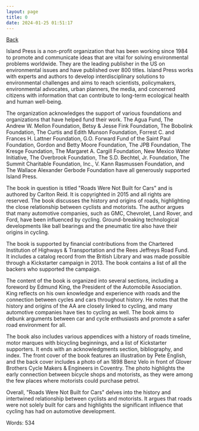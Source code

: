 ```yaml
---
layout: page
title: 0
date: 2024-01-25 01:51:17
---
```


[Back](./)


Island Press is a non-profit organization that has been working since 1984 to promote and communicate ideas that are vital for solving environmental problems worldwide. They are the leading publisher in the US on environmental issues and have published over 800 titles. Island Press works with experts and authors to develop interdisciplinary solutions to environmental challenges and aims to reach scientists, policymakers, environmental advocates, urban planners, the media, and concerned citizens with information that can contribute to long-term ecological health and human well-being.

The organization acknowledges the support of various foundations and organizations that have helped fund their work. The Agua Fund, The Andrew W. Mellon Foundation, Betsy & Jesse Fink Foundation, The Bobolink Foundation, The Curtis and Edith Munson Foundation, Forrest C. and Frances H. Lattner Foundation, G.O. Forward Fund of the Saint Paul Foundation, Gordon and Betty Moore Foundation, The JPB Foundation, The Kresge Foundation, The Margaret A. Cargill Foundation, New Mexico Water Initiative, The Overbrook Foundation, The S.D. Bechtel, Jr. Foundation, The Summit Charitable Foundation, Inc., V. Kann Rasmussen Foundation, and The Wallace Alexander Gerbode Foundation have all generously supported Island Press.

The book in question is titled "Roads Were Not Built for Cars" and is authored by Carlton Reid. It is copyrighted in 2015 and all rights are reserved. The book discusses the history and origins of roads, highlighting the close relationship between cyclists and motorists. The author argues that many automotive companies, such as GMC, Chevrolet, Land Rover, and Ford, have been influenced by cycling. Ground-breaking technological developments like ball bearings and the pneumatic tire also have their origins in cycling.

The book is supported by financial contributions from the Chartered Institution of Highways & Transportation and the Rees Jeffreys Road Fund. It includes a catalog record from the British Library and was made possible through a Kickstarter campaign in 2013. The book contains a list of all the backers who supported the campaign.

The content of the book is organized into several sections, including a foreword by Edmund King, the President of the Automobile Association. King reflects on his own knowledge and experience with roads and the connection between cycles and cars throughout history. He notes that the history and origins of the AA are closely linked to cycling, and many automotive companies have ties to cycling as well. The book aims to debunk arguments between car and cycle enthusiasts and promote a safer road environment for all.

The book also includes various appendices with a history of roads timeline, motor marques with bicycling beginnings, and a list of Kickstarter supporters. It ends with an acknowledgments section, bibliography, and index. The front cover of the book features an illustration by Pete English, and the back cover includes a photo of an 1898 Benz Velo in front of Glover Brothers Cycle Makers & Engineers in Coventry. The photo highlights the early connection between bicycle shops and motorists, as they were among the few places where motorists could purchase petrol.

Overall, "Roads Were Not Built for Cars" delves into the history and intertwined relationship between cyclists and motorists. It argues that roads were not solely built for cars and highlights the significant influence that cycling has had on automotive development.

Words: 534